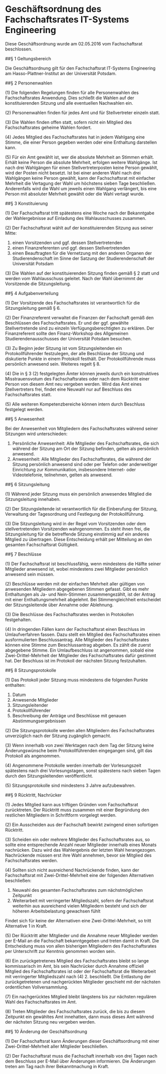 # Geschäftsordnung des Fachschaftsrates IT-Systems Engineering

Diese Geschäftsordnung wurde am 02.05.2016 vom Fachschaftsrat beschlossen.



##§ 1 Geltungsbereich

Die Geschäftsordnung gilt für den Fachschaftsrat IT-Systems Engineering am Hasso-Plattner-Institut an der Universität Potsdam.


##§ 2 Personenwahlen

(1) Die folgenden Regelungen finden für alle Personenwahlen des Fachschaftsrates Anwendung. Dies schließt die Wahlen auf der konstituierenden Sitzung und alle eventuellen Nachwahlen ein.

(2) Personenwahlen finden für jedes Amt und für Stellvertreter einzeln statt.

(3) Die Wahlen finden offen statt, sofern nicht ein Mitglied des Fachschaftsrates geheime Wahlen fordert.

(4) Jedes Mitglied des Fachschaftsrates hat in jedem Wahlgang eine Stimme, die einer Person gegeben werden oder eine Enthaltung darstellen kann.

(5) Für ein Amt gewählt ist, wer die absolute Mehrheit an Stimmen erhält. Erhält keine Person die absolute Mehrheit, erfolgen weitere Wahlgänge. Ist nach drei Wahlgängen für einen Stellvertreterposten keine Person gewählt, wird der Posten nicht besetzt. Ist bei einer anderen Wahl nach drei Wahlgängen keine Person gewählt, kann der Fachschaftsrat mit einfacher Mehrheit die Vertagung der Wahl um höchstens sieben Tage beschließen. Anderenfalls wird die Wahl um jeweils einen Wahlgang verlängert, bis eine Person mit absoluter Mehrheit gewählt oder die Wahl vertagt wurde.


##§ 3 Konstituierung

(1) Der Fachschaftsrat tritt spätestens eine Woche nach der Bekanntgabe der Wahlergebnisse auf Einladung des Wahlausschusses zusammen.

(2) Der Fachschaftsrat wählt auf der konstituierenden Sitzung aus seiner Mitte:

1. einen Vorsitzenden und ggf. dessen Stellvertretenden
2. einen Finanzreferenten und ggf. dessen Stellvertretenden
3. einen Beauftragten für die Vernetzung mit den anderen Organen der Studierendenschaft im Sinne der Satzung der Studierendenschaft der Universität Potsdam

(3) Die Wahlen auf der konstituierenden Sitzung finden gemäß § 2 statt und werden vom Wahlausschuss geleitet. Nach der Wahl übernimmt der Vorsitzende die Sitzungsleitung.


##§ 4 Aufgabenverteilung

(1) Der Vorsitzende des Fachschaftsrates ist verantwortlich für die Sitzungsleitung gemäß § 6.

(2) Der Finanzreferent verwaltet die Finanzen der Fachschaft gemäß den Beschlüssen des Fachschaftsrates. Er und der ggf. gewählte Stellvertretende sind zu einzeln Verfügungsberechtigten zu erklären. Der Finanzreferent sollte den Finanz-Workshop des Allgemeinen Studierendenausschusses der Universität Potsdam besuchen.

(3) Zu Beginn jeder Sitzung ist vom Sitzungsleitenden ein Protokollführender festzulegen, der alle Beschlüsse der Sitzung und diskutierte Punkte in einem Protokoll festhält. Der Protokollführende muss persönlich anwesend sein. Weiteres regelt § 8.

(4) Die in § 3 (2) festgelegten Ämter können jeweils durch ein konstruktives Misstrauensvotum des Fachschaftsrates oder nach dem Rücktritt einer Person von diesem Amt neu vergeben werden. Wird das Amt eines Stellvertreters frei, findet eine Neuwahl nur auf Beschluss des Fachschaftsrates statt.

(5) Alle weiteren Kompetenzbereiche können intern durch Beschluss festgelegt werden.


##§ 5 Anwesenheit

Bei der Anwesenheit von Mitgliedern des Fachschaftsrates während seiner Sitzungen wird unterschieden:

1. Persönliche Anwesenheit: Alle Mitglieder des Fachschaftsrates, die sich während der Sitzung am Ort der Sitzung befinden, gelten als persönlich anwesend.
2. Anwesenheit: Alle Mitglieder des Fachschaftsrates, die während der Sitzung persönlich anwesend sind oder per Telefon oder anderweitiger Einrichtung zur Kommunikation, insbesondere Internet- oder Videotelefonie, teilnehmen, gelten als anwesend.


##§ 6 Sitzungsleitung

(1) Während jeder Sitzung muss ein persönlich anwesendes Mitglied die Sitzungsleitung innehaben.

(2) Der Sitzungsleitende ist verantwortlich für die Einberufung der Sitzung, Verwaltung der Tagesordnung und Festlegung der Protokollführung.

(3) Die Sitzungsleitung wird in der Regel vom Vorsitzenden oder dem stellvertretenden Vorsitzenden wahrgenommen. Es steht ihnen frei, die Sitzungsleitung für die betreffende Sitzung einstimmig auf ein anderes Mitglied zu übertragen. Diese Entscheidung erhält per Mitteilung an den gesamten Fachschaftsrat Gültigkeit.


##§ 7 Beschlüsse

(1) Der Fachschaftsrat ist beschlussfähig, wenn mindestens die Hälfte seiner Mitglieder anwesend ist, wobei mindestens zwei Mitglieder persönlich anwesend sein müssen.

(2) Beschlüsse werden mit der einfachen Mehrheit aller gültigen von anwesenden Mitgliedern abgegebenen Stimmen gefasst. Gibt es mehr Enthaltungen als Ja- und Nein-Stimmen zusammengezählt, ist der Antrag mit einer Enthaltungsmehrheit abgelehnt. Bei Stimmengleichheit entscheidet der Sitzungsleitende über Annahme oder Ablehnung. 

(3) Die Beschlüsse des Fachschaftsrates werden in Protokollen festgehalten.

(4) In dringenden Fällen kann der Fachschaftsrat einen Beschluss im Umlaufverfahren fassen. Dazu stellt ein Mitglied des Fachschaftsrates einen ausformulierten Beschlussantrag. Alle Mitglieder des Fachschaftsrates können eine Stimme zum Beschlussantrag abgeben. Es zählt die zuerst abgegebene Stimme. Ein Umlaufbeschluss ist angenommen, sobald eine Zwei-Drittel-Mehrheit der Mitglieder des Fachschaftsrates dafür gestimmt hat. Der Beschluss ist im Protokoll der nächsten Sitzung festzuhalten.


##§ 8 Sitzungsprotokolle

(1) Das Protokoll jeder Sitzung muss mindestens die folgenden Punkte enthalten:

1. Datum
2. Anwesende Mitglieder
3. Sitzungsleitender
4. Protokollführender
5. Beschreibung der Anträge und Beschlüsse mit genauen Abstimmungsergebnissen

(2) Die Sitzungsprotokolle werden allen Mitgliedern des Fachschaftsrates unverzüglich nach der Sitzung zugänglich gemacht.

(3) Wenn innerhalb von zwei Werktagen nach dem Tag der Sitzung keine Änderungswünsche beim Protokollführenden eingegangen sind, gilt das Protokoll als angenommen.

(4) Angenommene Protokolle werden innerhalb der Vorlesungszeit spätestens nach drei Vorlesungstagen, sonst spätestens nach sieben Tagen durch den Sitzungsleitenden veröffentlicht.

(5) Sitzungsprotokolle sind mindestens 3 Jahre aufzubewahren.


##§ 9 Rücktritt, Nachrücker

(1) Jedes Mitglied kann aus triftigen Gründen vom Fachschaftsrat zurücktreten. Der Rücktritt muss zusammen mit einer Begründung den restlichen Mitgliedern in Schriftform vorgelegt werden.

(2) Ein Ausscheiden aus der Fachschaft bewirkt zwingend einen sofortigen Rücktritt.

(3) Scheiden ein oder mehrere Mitglieder des Fachschaftsrates aus, so sollte eine entsprechende Anzahl neuer Mitglieder innerhalb eines Monats nachrücken. Dazu wird das Wahlergebnis der letzten Wahl herangezogen. Nachrückende müssen erst ihre Wahl annehmen, bevor sie Mitglied des Fachschaftsrates werden.

(4) Sollten sich nicht ausreichend Nachrückende finden, kann der Fachschaftsrat mit Zwei-Drittel-Mehrheit eine der folgenden Alternativen beschließen:

1. Neuwahl des gesamten Fachschaftsrates zum nächstmöglichen Zeitpunkt
2. Weiterarbeit mit verringerter Mitgliedszahl, sofern der Fachschaftsrat weiterhin aus ausreichend vielen Mitgliedern besteht und sich der höheren Arbeitsbelastung gewachsen fühlt

Findet sich für keine der Alternativen eine Zwei-Drittel-Mehrheit, so tritt Alternative 1 in Kraft.

(5) Der Rücktritt alter Mitglieder und die Annahme neuer Mitglieder werden per E-Mail an die Fachschaft bekanntgegeben und treten damit in Kraft. Die Entscheidung muss von allen bisherigen Mitgliedern des Fachschaftsrates per Unterschrift zur Kenntnis genommen worden sein.

(6) Ein zurückgetretenes Mitglied des Fachschaftsrates bleibt so lange kommissarisch im Amt, bis sein Nachrücker durch Annahme offiziell Mitglied des Fachschaftsrates ist oder der Fachschaftsrat die Weiterarbeit mit verringerter Mitgliedszahl nach (4) 2. beschließt. Die Entlastung der zurückgetretenen und nachgerückten Mitglieder geschieht mit der nächsten ordentlichen Vollversammlung.

(7) Ein nachgerücktes Mitglied bleibt längstens bis zur nächsten regulären Wahl des Fachschaftsrates im Amt.

(8) Treten Mitglieder des Fachschaftsrates zurück, die bis zu diesem Zeitpunkt ein gewähltes Amt innehatten, dann muss dieses Amt während der nächsten Sitzung neu vergeben werden.


##§ 10 Änderung der Geschäftsordnung

(1) Der Fachschaftsrat kann Änderungen dieser Geschäftsordnung mit einer Zwei-Drittel-Mehrheit aller Mitglieder beschließen.

(2) Der Fachschaftsrat muss die Fachschaft innerhalb von drei Tagen nach dem Beschluss per E-Mail über Änderungen informieren. Die Änderungen treten am Tag nach ihrer Bekanntmachung in Kraft.